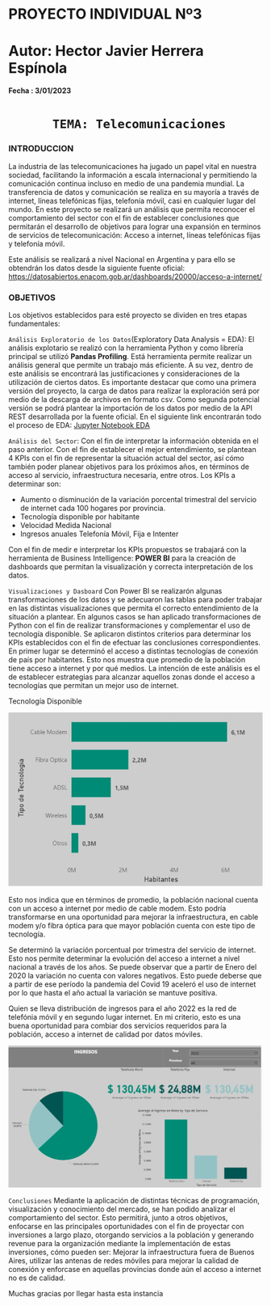 # **PROYECTO INDIVIDUAL Nº3**
# **Autor: Hector Javier Herrera Espínola**


**Fecha : 3/01/2023**



# <h1 align="center">**` TEMA: Telecomunicaciones`**</h1>

### **INTRODUCCION**
La industria de las telecomunicaciones ha jugado un papel vital en nuestra sociedad, facilitando la información a escala internacional y permitiendo la comunicación continua incluso en medio de una pandemia mundial. La transferencia de datos y comunicación se realiza en su mayoría a través de internet, líneas telefónicas fijas, telefonía móvil, casi en cualquier lugar del mundo.
En este proyecto se realizará un análisis que permita reconocer el comportamiento del sector con el fin de establecer conclusiones que permitarán el desarrollo de objetivos para lograr una expansión en terminos de servicios de telecomunicación: Acceso a internet, líneas telefónicas fijas y telefonía móvil.

Este análisis se realizará a nivel Nacional en Argentina y para ello se obtendrán los datos desde la siguiente fuente oficial: 
https://datosabiertos.enacom.gob.ar/dashboards/20000/acceso-a-internet/



### **OBJETIVOS**
Los objetivos establecidos para esté proyecto se dividen en tres etapas fundamentales:

`Análisis Exploratorio de los Datos`(Exploratory Data Analysis = EDA):
El análisis explotario se realizó con la herramienta Python y como librería principal se utilizó **Pandas Profiling**. Está herramienta permite realizar un análisis general que permite un trabajo más eficiente. A su vez, dentro de este análisis se encontrará las justificaciones  y consideraciones de la utilización de ciertos datos.
Es importante destacar que como una primera versión del proyecto, la carga de datos para realizar la exploración será por medio de la descarga de archivos en formato csv. Como segunda potencial versión se podrá plantear la importación de los datos por medio de la API REST desarrollada por la fuente oficial.
En el siguiente link encontrarán todo el proceso de EDA: [Jupyter Notebook EDA](ExploratoyDataAnalysis.ipynb)


`Análisis del Sector`:
Con el fin de interpretar la información obtenida en el paso anterior. Con el fin de establecer el mejor entendimiento, se plantean 4 KPIs con el fin de representar la situación actual del sector, así cómo también poder planear objetivos para los próximos años, en términos de acceso al servicio, infraestructura necesaria, entre otros.
Los KPIs a determinar son:
- Aumento o disminución de la variación porcental trimestral del servicio de internet cada 100 hogares por provincia.
- Tecnología disponible por habitante
- Velocidad Medida Nacional
- Ingresos anuales Telefonía Móvil, Fija e Intenter

Con el fin de medir e interpretar los KPIs propuestos se trabajará con la herramienta de Business Intelligence: **POWER BI** para la creación de dashboards que permitan la visualización y correcta interpretación de los datos.




`Visualizaciones y Dasboard`
Con Power BI se realizarón algunas transformaciones de los datos y se adecuaron las tablas para poder trabajar en las distintas visualizaciones que permita el correcto entendimiento de la situación a plantear.
En algunos casos se han aplicado transformaciones de Python con el fin de realizar transformaciones y complementar el uso de tecnología disponible.
Se aplicaron distintos criterios para determinar los KPIs establecidos con el fin de efectuar las conclusiones correspondientes.
En primer lugar se determinó el acceso a distintas tecnologías de conexión de país por habitantes. Esto nos muestra que promedio de la población tiene acceso a internet y por qué medios.
La intención de este análisis es el de establecer estrategias para alcanzar aquellos zonas donde el acceso a tecnologías que permitan un mejor uso de internet.

Tecnología Disponible

![Alt text](_scr/Promedio%20Habitantes%20con%20acceso%20a%20tecnologias%20internet.PNG)

Esto nos indica que en términos de promedio, la población nacional cuenta con un acceso a internet por medio de cable modem. Esto podría transformarse en una oportunidad para mejorar la infraestructura, en cable modem y/o fibra óptica para que mayor población cuenta con este tipo de tecnología.





Se determinó la variación porcentual por trimestra del servicio de internet. Esto nos permite determinar la evolución del acceso a internet a nivel nacional a través de los años.
Se puede observar que a partir de Enero del 2020 la variación no cuenta con valores negativos. Esto puede deberse que a partir de ese período la pandemia del Covid 19 aceleró el uso de internet por lo que hasta el año actual la variación se mantuve positiva.

Quien se lleva distribución de ingresos para el año 2022 es la red de telefónia móvil y en segundo lugar internet. En mi criterio, esto es una buena oportunidad para combiar dos servicios requeridos para la población, acceso a internet de calidad por datos móviles.

![Alt text](_scr/Distribucion%20de%20Ingresos.PNG)



`Conclusiones`
Mediante la aplicación de distintas técnicas de programación, visualización y conocimiento del mercado, se han podido analizar el comportamiento del sector. Esto permitirá, junto a otros objetivos, enfocarse en las principales oportunidades con el fin de proyectar con inversiones a largo plazo, otorgando servicios a la población y generando revenue para la organización mediante la implementación de estas inversiones, cómo pueden ser: Mejorar la infraestructura fuera de Buenos Aires, utilizar las antenas de redes móviles para mejorar la calidad de conexión y enforcase en aquellas provincias donde aún el acceso a internet no es de calidad.


Muchas gracias por llegar hasta esta instancia